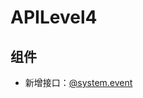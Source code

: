 <!-- 源地址: https://iot.mi.com/vela/quickapp/zh/guide/version/APILevel4.html -->

# APILevel4

## 组件

  * 新增接口：[@system.event](</vela/quickapp/zh/features/system/event.html>)

